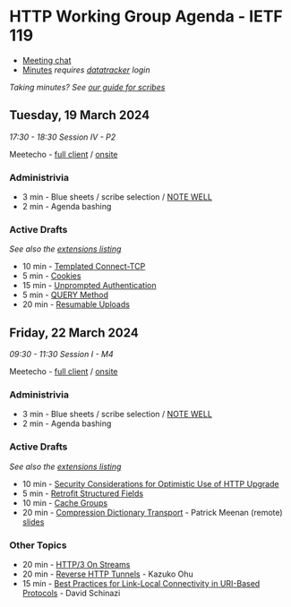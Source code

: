 # HTTP Working Group Agenda - IETF 119

* [Meeting chat](https://zulip.ietf.org/#narrow/stream/httpbis)
* [Minutes](https://notes.ietf.org/notes-ietf-119-httpbis) _requires [datatracker](https://datatracker.ietf.org) login_

*Taking minutes? See [our guide for scribes](https://github.com/httpwg/wiki/wiki/TakingMinutes)*


## Tuesday, 19 March 2024

_17:30 - 18:30 Session IV - P2_

Meetecho - [full client](https://meetings.conf.meetecho.com/ietf119/?session=31968) / [onsite](https://meetings.conf.meetecho.com/onsite119/?session=31968)


### Administrivia

*  3 min - Blue sheets / scribe selection / [NOTE WELL](https://www.ietf.org/about/note-well/)
*  2 min - Agenda bashing


### Active Drafts

_See also the [extensions listing](https://httpwg.org/http-extensions/)_

* 10 min - [Templated Connect-TCP](https://datatracker.ietf.org/doc/draft-ietf-httpbis-connect-tcp)
*  5 min - [Cookies](https://datatracker.ietf.org/doc/draft-ietf-httpbis-rfc6265bis)
* 15 min - [Unprompted Authentication](https://datatracker.ietf.org/doc/draft-ietf-httpbis-unprompted-auth)
* 5 min - [QUERY Method](https://datatracker.ietf.org/doc/draft-ietf-httpbis-safe-method-w-body)
* 20 min - [Resumable Uploads](https://datatracker.ietf.org/doc/draft-ietf-httpbis-resumable-upload)


## Friday, 22 March 2024

_09:30 - 11:30 Session I - M4_

Meetecho - [full client](https://meetings.conf.meetecho.com/ietf119/?session=31967) / [onsite](https://meetings.conf.meetecho.com/onsite119/?session=31967)

### Administrivia

*  3 min - Blue sheets / scribe selection / [NOTE WELL](https://www.ietf.org/about/note-well/)
*  2 min - Agenda bashing


### Active Drafts

_See also the [extensions listing](https://httpwg.org/http-extensions/)_

 
* 10 min - [Security Considerations for Optimistic Use of HTTP Upgrade](https://datatracker.ietf.org/doc/draft-schwartz-httpbis-optimistic-upgrade/) 
*  5 min - [Retrofit Structured Fields](https://datatracker.ietf.org/doc/draft-ietf-httpbis-retrofit)
* 10 min - [Cache Groups](https://datatracker.ietf.org/doc/draft-ietf-httpbis-cache-groups/)
* 20 min - [Compression Dictionary Transport](https://datatracker.ietf.org/doc/draft-ietf-httpbis-compression-dictionary) - Patrick Meenan (remote) [slides](compression-dictionary.pdf)


### Other Topics

* 20 min - [HTTP/3 On Streams](https://datatracker.ietf.org/doc/html/draft-kazuho-httpbis-http3-on-streams)
* 20 min - [Reverse HTTP Tunnels](https://www.ietf.org/archive/id/draft-kazuho-httpbis-reverse-tunnel-00.html) - Kazuko Ohu
* 15 min - [Best Practices for Link-Local Connectivity in URI-Based Protocols](https://datatracker.ietf.org/doc/draft-schinazi-httpbis-link-local-uri-bcp/) - David Schinazi
